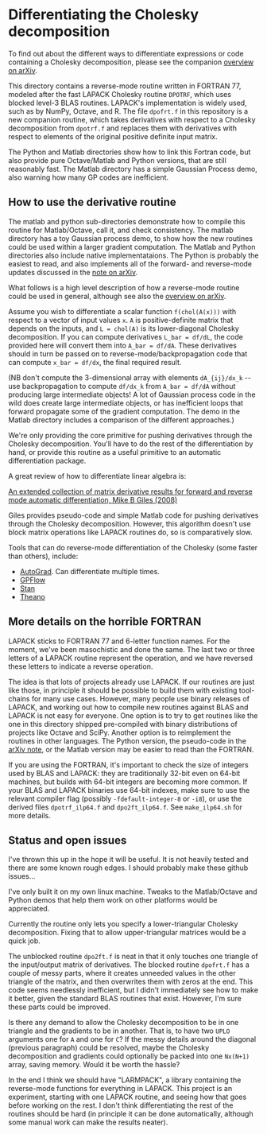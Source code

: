 Differentiating the Cholesky decomposition
==========================================

To find out about the different ways to differentiate expressions or code
containing a Cholesky decomposition, please see the companion
[overview on arXiv](http://arxiv.org/abs/1602.07527).

This directory contains a reverse-mode routine written in FORTRAN 77,
modeled after the fast LAPACK Cholesky routine `DPOTRF`, which uses blocked
level-3 BLAS routines. LAPACK's implementation is widely used, such as by
NumPy, Octave, and R. The file `dpofrt.f` in this repository is a new
companion routine, which takes derivatives with respect to a Cholesky
decomposition from `dpotrf.f` and replaces them with derivatives with
respect to elements of the original positive definite input matrix.

The Python and Matlab directories show how to link this Fortran code,
but also provide pure Octave/Matlab and Python versions, that are still
reasonably fast. The Matlab directory has a simple Gaussian Process demo,
also warning how many GP codes are inefficient.


How to use the derivative routine
---------------------------------

The matlab and python sub-directories demonstrate how to compile this
routine for Matlab/Octave, call it, and check consistency. The matlab
directory has a toy Gaussian process demo, to show how the new routines
could be used within a larger gradient computation. The Matlab and Python
directories also include native implementataions. The Python is probably
the easiest to read, and also implements all of the forward- and
reverse-mode updates discussed in the [note on arXiv](http://arxiv.org/abs/1602.07527).

What follows is a high level description of how a reverse-mode routine
could be used in general, although see also the [overview on
arXiv](http://arxiv.org/abs/1602.07527).

Assume you wish to differentiate a scalar function `f(chol(A(x)))` with
respect to a vector of input values `x`. `A` is positive-definite matrix
that depends on the inputs, and `L = chol(A)` is its lower-diagonal
Cholesky decomposition. If you can compute derivatives `L_bar = df/dL`, the
code provided here will convert them into `A_bar = df/dA`. These
derivatives should in turn be passed on to reverse-mode/backpropagation
code that can compute `x_bar = df/dx`, the final required result.

(NB don't compute the 3-dimensional array with elements `dA_{ij}/dx_k`
-- use backpropagation to compute `df/dx_k` from `A_bar = df/dA` without
producing large intermediate objects! A lot of Gaussian process code in the
wild does create large intermediate objects, or has inefficient loops that
forward propagate some of the gradient computation. The demo in the Matlab
directory includes a comparison of the different approaches.)

We're only providing the core primitive for pushing derivatives through the
Cholesky decomposition. You'll have to do the rest of the differentiation
by hand, or provide this routine as a useful primitive to an automatic
differentiation package.

A great review of how to differentiate linear algebra is:

[An extended collection of matrix derivative results for forward and
reverse mode automatic differentiation, Mike B Giles (2008)](https://people.maths.ox.ac.uk/gilesm/files/NA-08-01.pdf)

Giles provides pseudo-code and simple Matlab code for pushing derivatives
through the Cholesky decomposition. However, this algorithm doesn't use
block matrix operations like LAPACK routines do, so is comparatively slow.

Tools that can do reverse-mode differentiation of the Cholesky (some faster
than others), include:
- [AutoGrad](https://github.com/HIPS/autograd). Can differentiate multiple times.
- [GPFlow](https://github.com/GPflow/GPflow)
- [Stan](http://mc-stan.org/)
- [Theano](http://deeplearning.net/software/theano/)


More details on the horrible FORTRAN
------------------------------------

LAPACK sticks to FORTRAN 77 and 6-letter function names. For the moment,
we've been masochistic and done the same. The last two or three letters of
a LAPACK routine represent the operation, and we have reversed these
letters to indicate a reverse operation.

The idea is that lots of projects already use LAPACK. If our routines are
just like those, in principle it should be possible to build them with
existing tool-chains for many use cases. However, many people use binary
releases of LAPACK, and working out how to compile new routines against
BLAS and LAPACK is not easy for everyone. One option is to try to get
routines like the one in this directory shipped pre-compiled with binary
distributions of projects like Octave and SciPy. Another option is to
reimplement the routines in other languages. The Python version, the
pseudo-code in the [arXiv note](http://arxiv.org/abs/1602.07527), or the
Matlab version may be easier to read than the FORTRAN.

If you are using the FORTRAN, it's important to check the size of integers
used by BLAS and LAPACK: they are traditionally 32-bit even on 64-bit
machines, but builds with 64-bit integers are becoming more common. If your
BLAS and LAPACK binaries use 64-bit indexes, make sure to use the relevant
compiler flag (possibly `-fdefault-integer-8` or `-i8`), or use the derived
files `dpotrf_ilp64.f` and `dpo2ft_ilp64.f`. See `make_ilp64.sh` for more
details. 


Status and open issues
----------------------

I've thrown this up in the hope it will be useful. It is not heavily tested
and there are some known rough edges. I should probably make these github
issues...

I've only built it on my own linux machine. Tweaks to the Matlab/Octave and
Python demos that help them work on other platforms would be appreciated.

Currently the routine only lets you specify a lower-triangular Cholesky
decomposition. Fixing that to allow upper-triangular matrices would be a
quick job.

The unblocked routine `dpo2ft.f` is neat in that it only touches one
triangle of the input/output matrix of derivatives. The blocked routine
`dpofrt.f` has a couple of messy parts, where it creates unneeded values in
the other triangle of the matrix, and then overwrites them with zeros at
the end. This code seems needlessly inefficient, but I didn't immediately
see how to make it better, given the standard BLAS routines that exist.
However, I'm sure these parts could be improved.

Is there any demand to allow the Cholesky decomposition to be in one
triangle and the gradients to be in another. That is, to have two `UPLO`
arguments one for `A` and one for `C`? If the messy details around the
diagonal (previous paragraph) could be resolved, maybe the Cholesky
decomposition and gradients could optionally be packed into one `Nx(N+1)`
array, saving memory. Would it be worth the hassle?

In the end I think we should have "LARMPACK", a library containing the
reverse-mode functions for everything in LAPACK. This project is an
experiment, starting with one LAPACK routine, and seeing how that goes
before working on the rest. I don't think differentiating the rest of the
routines should be hard (in principle it can be done automatically,
although some manual work can make the results neater).

